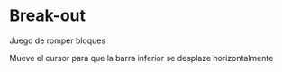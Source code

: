 # Break-out
Juego de romper bloques

Mueve el cursor para que la barra inferior se desplaze horizontalmente
